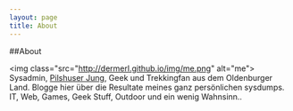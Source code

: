 ```yaml
---
layout: page
title: About
---
```


##About

<img class="src="http://dermerl.github.io/img/me.png" alt="me">
Sysadmin, <a href="https://www.facebook.com/Pilshusen" target="_blank">Pilshuser Jung</a>, Geek und Trekkingfan aus dem Oldenburger Land. Blogge hier über die Resultate meines ganz persönlichen sysdumps. <br>IT, Web, Games, Geek Stuff, Outdoor und ein wenig Wahnsinn..</p><br>
